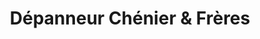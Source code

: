 ---
title: "Dépanneur Chénier & Frères"
url: /gatineau/depanneur-chenier-and-freres/
shop: convenience
---